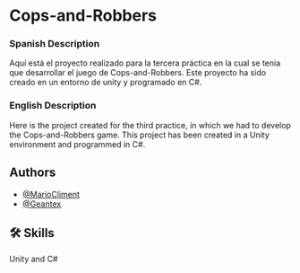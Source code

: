 # Cops-and-Robbers

### Spanish Description
Aquí está el proyecto realizado para la tercera práctica en la cual se tenia que desarrollar el juego de Cops-and-Robbers. Este proyecto ha sido creado en un entorno de unity y programado en C#.
### English Description
Here is the project created for the third practice, in which we had to develop the Cops-and-Robbers game. This project has been created in a Unity environment and programmed in C#.

## Authors

- [@MarioCliment](https://www.github.com/MarioCliment)
- [@Geantex](https://www.github.com/Geantex)


## 🛠 Skills
Unity and C#
